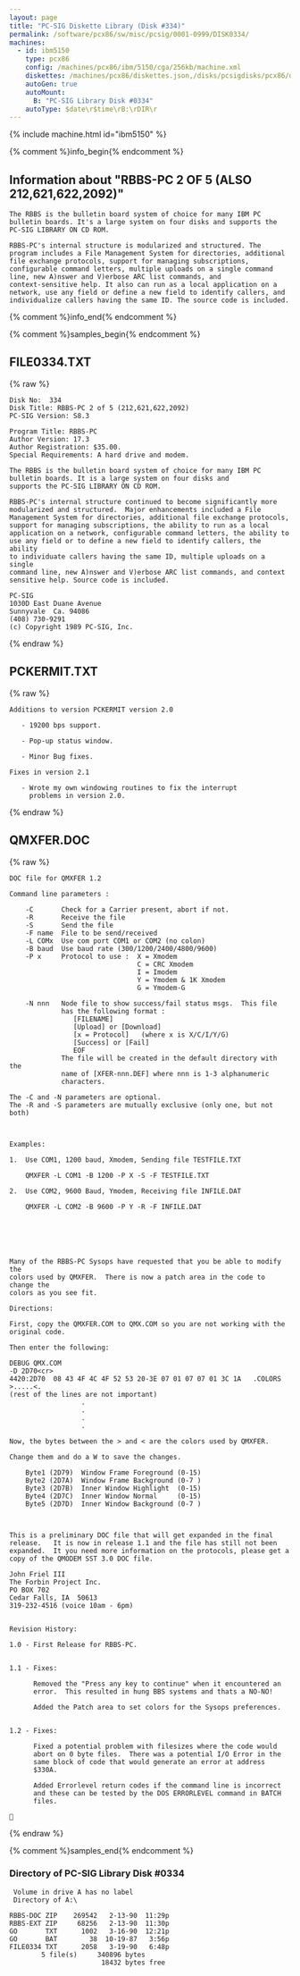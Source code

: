 ```yaml
---
layout: page
title: "PC-SIG Diskette Library (Disk #334)"
permalink: /software/pcx86/sw/misc/pcsig/0001-0999/DISK0334/
machines:
  - id: ibm5150
    type: pcx86
    config: /machines/pcx86/ibm/5150/cga/256kb/machine.xml
    diskettes: /machines/pcx86/diskettes.json,/disks/pcsigdisks/pcx86/diskettes.json
    autoGen: true
    autoMount:
      B: "PC-SIG Library Disk #0334"
    autoType: $date\r$time\rB:\rDIR\r
---
```


{% include machine.html id="ibm5150" %}

{% comment %}info_begin{% endcomment %}

## Information about "RBBS-PC 2 OF 5 (ALSO 212,621,622,2092)"

    The RBBS is the bulletin board system of choice for many IBM PC
    bulletin boards. It's a large system on four disks and supports the
    PC-SIG LIBRARY ON CD ROM.
    
    RBBS-PC's internal structure is modularized and structured. The
    program includes a File Management System for directories, additional
    file exchange protocols, support for managing subscriptions,
    configurable command letters, multiple uploads on a single command
    line, new A)nswer and V)erbose ARC list commands, and
    context-sensitive help. It also can run as a local application on a
    network, use any field or define a new field to identify callers, and
    individualize callers having the same ID. The source code is included.
{% comment %}info_end{% endcomment %}

{% comment %}samples_begin{% endcomment %}

## FILE0334.TXT

{% raw %}
```
Disk No:  334     	                                                      
Disk Title: RBBS-PC 2 of 5 (212,621,622,2092)           
PC-SIG Version: S8.3                                                    
                                                                        
Program Title: RBBS-PC                                                  
Author Version: 17.3                                                    
Author Registration: $35.00.                                            
Special Requirements: A hard drive and modem.                           
                                                                        
The RBBS is the bulletin board system of choice for many IBM PC         
bulletin boards. It is a large system on four disks and                 
supports the PC-SIG LIBRARY ON CD ROM.                                  
                                                                        
RBBS-PC's internal structure continued to become significantly more     
modularized and structured.  Major enhancements included a File         
Management System for directories, additional file exchange protocols,  
support for managing subscriptions, the ability to run as a local       
application on a network, configurable command letters, the ability to  
use any field or to define a new field to identify callers, the ability 
to individuate callers having the same ID, multiple uploads on a single 
command line, new A)nswer and V)erbose ARC list commands, and context   
sensitive help. Source code is included.                                
                                                                        
PC-SIG                                                                  
1030D East Duane Avenue                                                 
Sunnyvale  Ca. 94086                                                    
(408) 730-9291                                                          
(c) Copyright 1989 PC-SIG, Inc.                                         
```
{% endraw %}

## PCKERMIT.TXT

{% raw %}
```
Additions to version PCKERMIT version 2.0

   - 19200 bps support.

   - Pop-up status window.

   - Minor Bug fixes.

Fixes in version 2.1

   - Wrote my own windowing routines to fix the interrupt
     problems in version 2.0.

```
{% endraw %}

## QMXFER.DOC

{% raw %}
```
DOC file for QMXFER 1.2

Command line parameters :

    -C       Check for a Carrier present, abort if not.
    -R       Receive the file
    -S       Send the file
    -F name  File to be send/received
    -L COMx  Use com port COM1 or COM2 (no colon)
    -B baud  Use baud rate (300/1200/2400/4800/9600)
    -P x     Protocol to use :  X = Xmodem
                                C = CRC Xmodem
                                I = Imodem
                                Y = Ymodem & 1K Xmodem
                                G = Ymodem-G

    -N nnn   Node file to show success/fail status msgs.  This file
             has the following format :
                [FILENAME]
                [Upload] or [Download]
                [x = Protocol]   (where x is X/C/I/Y/G)
                [Success] or [Fail]
                EOF
             The file will be created in the default directory with the
             name of [XFER-nnn.DEF] where nnn is 1-3 alphanumeric
             characters.

The -C and -N parameters are optional.
The -R and -S parameters are mutually exclusive (only one, but not both)



Examples:

1.  Use COM1, 1200 baud, Xmodem, Sending file TESTFILE.TXT

    QMXFER -L COM1 -B 1200 -P X -S -F TESTFILE.TXT

2.  Use COM2, 9600 Baud, Ymodem, Receiving file INFILE.DAT

    QMXFER -L COM2 -B 9600 -P Y -R -F INFILE.DAT






Many of the RBBS-PC Sysops have requested that you be able to modify the
colors used by QMXFER.  There is now a patch area in the code to change the
colors as you see fit.

Directions:

First, copy the QMXFER.COM to QMX.COM so you are not working with the
original code.

Then enter the following:

DEBUG QMX.COM
-D 2D70<cr>
4420:2D70  08 43 4F 4C 4F 52 53 20-3E 07 01 07 07 01 3C 1A   .COLORS >.....<.
(rest of the lines are not important)
                  .
                  .
                  .
                  .

Now, the bytes between the > and < are the colors used by QMXFER.

Change them and do a W to save the changes.

    Byte1 (2D79)  Window Frame Foreground (0-15)
    Byte2 (2D7A)  Window Frame Background (0-7 )
    Byte3 (2D7B)  Inner Window Highlight  (0-15)
    Byte4 (2D7C)  Inner Window Normal     (0-15)
    Byte5 (2D7D)  Inner Window Background (0-7 )



This is a preliminary DOC file that will get expanded in the final
release.   It is now in release 1.1 and the file has still not been
expanded.  It you need more information on the protocols, please get a
copy of the QMODEM SST 3.0 DOC file.

John Friel III
The Forbin Project Inc.
PO BOX 702
Cedar Falls, IA  50613
319-232-4516 (voice 10am - 6pm)


Revision History:

1.0 - First Release for RBBS-PC.


1.1 - Fixes:

      Removed the "Press any key to continue" when it encountered an
      error.  This resulted in hung BBS systems and thats a NO-NO!

      Added the Patch area to set colors for the Sysops preferences.


1.2 - Fixes:

      Fixed a potential problem with filesizes where the code would
      abort on 0 byte files.  There was a potential I/O Error in the
      same block of code that would generate an error at address
      $330A.

      Added Errorlevel return codes if the command line is incorrect
      and these can be tested by the DOS ERRORLEVEL command in BATCH
      files.


```
{% endraw %}

{% comment %}samples_end{% endcomment %}

### Directory of PC-SIG Library Disk #0334

     Volume in drive A has no label
     Directory of A:\

    RBBS-DOC ZIP    269542   2-13-90  11:29p
    RBBS-EXT ZIP     68256   2-13-90  11:30p
    GO       TXT      1002   3-16-90  12:21p
    GO       BAT        38  10-19-87   3:56p
    FILE0334 TXT      2058   3-19-90   6:48p
            5 file(s)     340896 bytes
                           18432 bytes free
